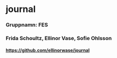 # journal
### Gruppnamn: FES
### Frida Schoultz, Ellinor Vase, Sofie Ohlsson
#### https://github.com/ellinorwase/journal